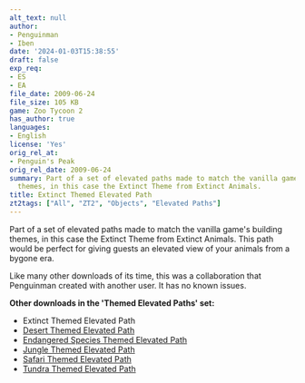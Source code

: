 ```yaml
---
alt_text: null
author:
- Penguinman
- Iben
date: '2024-01-03T15:38:55'
draft: false
exp_req:
- ES
- EA
file_date: 2009-06-24
file_size: 105 KB
game: Zoo Tycoon 2
has_author: true
languages:
- English
license: 'Yes'
orig_rel_at:
- Penguin's Peak
orig_rel_date: 2009-06-24
summary: Part of a set of elevated paths made to match the vanilla game's building
  themes, in this case the Extinct Theme from Extinct Animals.
title: Extinct Themed Elevated Path
zt2tags: ["All", "ZT2", "Objects", "Elevated Paths"]
---
```

Part of a set of elevated paths made to match the vanilla game's building themes, in this case the Extinct Theme from Extinct Animals. This path would be perfect for giving guests an elevated view of your animals from a bygone era.

Like many other downloads of its time, this was a collaboration that Penguinman created with another user. It has no known issues.

**Other downloads in the 'Themed Elevated Paths' set:**
- Extinct Themed Elevated Path
- [Desert Themed Elevated Path](<https://www.zooberry.org/mods/zt2/objects/paths/desert-themed-elevated-path/>)
- [Endangered Species Themed Elevated Path](<https://www.zooberry.org/mods/zt2/objects/paths/endangered-species-themed-elevated-path/>)
- [Jungle Themed Elevated Path](<https://www.zooberry.org/mods/zt2/objects/paths/jungle-themed-elevated-path/>)
- [Safari Themed Elevated Path](<https://www.zooberry.org/mods/zt2/objects/paths/safari-themed-elevated-path/>)
- [Tundra Themed Elevated Path](<https://www.zooberry.org/mods/zt2/objects/paths/tundra-themed-elevated-path/>)